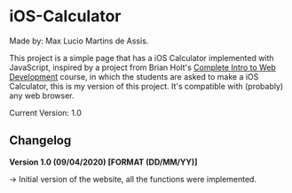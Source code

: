 # iOS-Calculator

Made by: Max Lucio Martins de Assis.

This project is a simple page that has a iOS Calculator implemented with JavaScript, inspired by a project from Brian Holt's [Complete Intro to Web Development](https://frontendmasters.com/courses/web-development-v2/) course, in which the students are asked to make a iOS Calculator, this is my version of this project. It's compatible with (probably) any web browser.

Current Version: 1.0

## Changelog

**Version 1.0 (09/04/2020) [FORMAT (DD/MM/YY)]**

-> Initial version of the website, all the functions were implemented.
